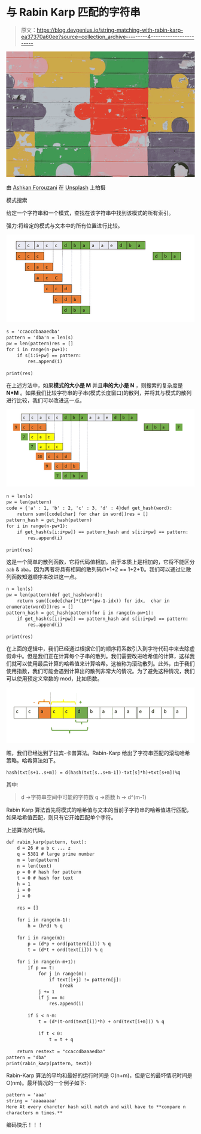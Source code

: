 # 与 Rabin Karp 匹配的字符串

> 原文：<https://blog.devgenius.io/string-matching-with-rabin-karp-ea37370a60ee?source=collection_archive---------4----------------------->

![](img/f752e8fc4cce9345ff411ff1eee9b014.png)

由 [Ashkan Forouzani](https://unsplash.com/@ashkfor121?utm_source=unsplash&utm_medium=referral&utm_content=creditCopyText) 在 [Unsplash](https://unsplash.com/s/photos/puzzle?utm_source=unsplash&utm_medium=referral&utm_content=creditCopyText) 上拍摄

模式搜索

给定一个字符串和一个模式，查找在该字符串中找到该模式的所有索引。

强力:将给定的模式与文本中的所有位置进行比较。

![](img/da676330d62c4edd98b3dbd2d2e80c0d.png)

```
s = 'ccaccdbaaaedba'
pattern = 'dba'n = len(s)
pw = len(pattern)res = []
for i in range(n-pw+1):
    if s[i:i+pw] == pattern:
        res.append(i)

print(res)
```

在上述方法中，如果**模式的大小是 M** 并且**串的大小是 N** ，则搜索的复杂度是 **N*M** 。如果我们比较字符串的子串(模式长度窗口)的散列，并将其与模式的散列进行比较，我们可以改进这一点。

![](img/f56a403009ba6fee883e3b71b2184a1a.png)

```
n = len(s)
pw = len(pattern)
code = {'a' : 1, 'b' : 2, 'c' : 3, 'd' : 4}def get_hash(word):
    return sum([code[char] for char in word])res = []
pattern_hash = get_hash(pattern)
for i in range(n-pw+1):
    if get_hash(s[i:i+pw]) == pattern_hash and s[i:i+pw] == pattern:
        res.append(i)

print(res)
```

这是一个简单的散列函数，它将代码值相加。由于本质上是相加的，它将不能区分`aab` & `aba`，因为两者将具有相同的散列码(1+1+2 == 1+2+1)。我们可以通过让散列函数知道顺序来改进这一点。

```
n = len(s)
pw = len(pattern)def get_hash(word):
    return sum([code[char]*(10**(pw-1-idx)) for idx,  char in enumerate(word)])res = []
pattern_hash = get_hash(pattern)for i in range(n-pw+1):
    if get_hash(s[i:i+pw]) == pattern_hash and s[i:i+pw] == pattern:
        res.append(i)

print(res)
```

在上面的逻辑中，我们已经通过根据它们的顺序将系数引入到字符代码中来去除虚假命中。但是我们正在计算每个子串的散列。我们需要改进哈希值的计算，这样我们就可以使用最后计算的哈希值来计算哈希。这被称为滚动散列。此外，由于我们使用指数，我们可能会遇到计算出的散列非常大的情况。为了避免这种情况，我们可以使用预定义常数的 mod，比如质数。

![](img/05e0f0d65c0b67b479cdc293cf281ef7.png)

瞧，我们已经达到了拉宾-卡普算法。Rabin-Karp 给出了字符串匹配的滚动哈希策略。哈希算法如下。

```
hash(txt[s+1..s+m]) = d(hash(txt[s..s+m-1])-txt[s]*h)+txt[s+m])%q
```

其中:

> d →字符串空间中可能的字符数
> q →质数
> h → d^(m-1)

Rabin Karp 算法首先将模式的哈希值与文本的当前子字符串的哈希值进行匹配，如果哈希值匹配，则只有它开始匹配单个字符。

上述算法的代码。

```
def rabin_karp(pattern, text):
    d = 26 # a b c ... z
    q = 5381 # large prime number
    m = len(pattern)
    n = len(text)
    p = 0 # hash for pattern
    t = 0 # hash for text
    h = 1
    i = 0
    j = 0

    res = []

    for i in range(m-1):
        h = (h*d) % q

    for i in range(m):
        p = (d*p + ord(pattern[i])) % q
        t = (d*t + ord(text[i])) % q

    for i in range(n-m+1):
        if p == t:
            for j in range(m):
                if text[i+j] != pattern[j]:
                    break
            j += 1
            if j == m:
                res.append(i)

        if i < n-m:
            t = (d*(t-ord(text[i])*h) + ord(text[i+m])) % q

            if t < 0:
                t = t + q

    return restext = "ccaccdbaaaedba"
pattern = "dba"
print(rabin_karp(pattern, text))
```

Rabin-Karp 算法的平均和最好的运行时间是 O(n+m)，但是它的最坏情况时间是 O(nm)。最坏情况的一个例子如下:

```
pattern = 'aaa'
string = 'aaaaaaaa' 
Here At every charcter hash will match and will have to **compare n characters m times.**
```

编码快乐！！！
